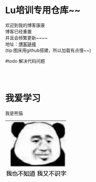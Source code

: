 # Lu培训专用仓库~~
欢迎到我的博客康康<br>
博客已经重置<br>
并且会频繁更新~~~~<br>
地址：[博客链接](https://luke-blog.netlify.app/)<br>
(tip:图床用github搭建，所以加载有点慢~~)<br>


#todo 解决代码问题

<br>
<br>

# 我爱学习
我是熊猫<br>


![image-20230409201348766](https://raw.githubusercontent.com/kelisidan1/blogImg/main/img/image-20230409201348766.png)